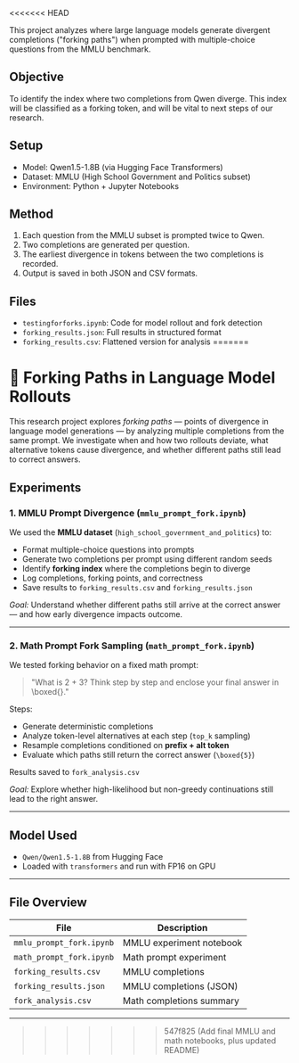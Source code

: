 <<<<<<< HEAD


This project analyzes where large language models generate divergent completions ("forking paths") when prompted with multiple-choice questions from the MMLU benchmark.

## Objective

To identify the index where two completions from Qwen diverge. This index will be classified as a forking token, and will be vital to next steps of our research.

## Setup

- Model: Qwen1.5-1.8B (via Hugging Face Transformers)
- Dataset: MMLU (High School Government and Politics subset)
- Environment: Python + Jupyter Notebooks

## Method

1. Each question from the MMLU subset is prompted twice to Qwen.
2. Two completions are generated per question.
3. The earliest divergence in tokens between the two completions is recorded.
4. Output is saved in both JSON and CSV formats.

## Files

- `testingforforks.ipynb`: Code for model rollout and fork detection
- `forking_results.json`: Full results in structured format
- `forking_results.csv`: Flattened version for analysis
=======
# 🧠 Forking Paths in Language Model Rollouts

This research project explores *forking paths* — points of divergence in language model generations — by analyzing multiple completions from the same prompt. We investigate when and how two rollouts deviate, what alternative tokens cause divergence, and whether different paths still lead to correct answers.

##  Experiments

### 1. MMLU Prompt Divergence (`mmlu_prompt_fork.ipynb`)
We used the **MMLU dataset** (`high_school_government_and_politics`) to:
- Format multiple-choice questions into prompts
- Generate two completions per prompt using different random seeds
- Identify **forking index** where the completions begin to diverge
- Log completions, forking points, and correctness
- Save results to `forking_results.csv` and `forking_results.json`

*Goal:* Understand whether different paths still arrive at the correct answer — and how early divergence impacts outcome.

---

### 2. Math Prompt Fork Sampling (`math_prompt_fork.ipynb`)
We tested forking behavior on a fixed math prompt:

> "What is 2 + 3? Think step by step and enclose your final answer in \boxed{}."

Steps:
- Generate deterministic completions
- Analyze token-level alternatives at each step (`top_k` sampling)
- Resample completions conditioned on **prefix + alt token**
- Evaluate which paths still return the correct answer (`\boxed{5}`)

Results saved to `fork_analysis.csv`

*Goal:* Explore whether high-likelihood but non-greedy continuations still lead to the right answer.

---

## Model Used
- `Qwen/Qwen1.5-1.8B` from Hugging Face
- Loaded with `transformers` and run with FP16 on GPU

---

## File Overview
| File | Description |
|------|-------------|
| `mmlu_prompt_fork.ipynb` | MMLU experiment notebook |
| `math_prompt_fork.ipynb` | Math prompt experiment |
| `forking_results.csv` | MMLU completions |
| `forking_results.json` | MMLU completions (JSON) |
| `fork_analysis.csv` | Math completions summary |

---


>>>>>>> 547f825 (Add final MMLU and math notebooks, plus updated README)
